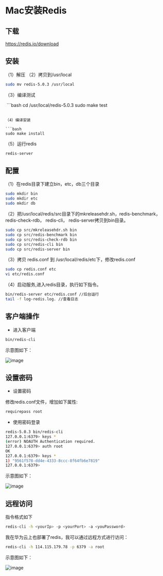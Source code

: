 # Mac安装Redis

## 下载

https://redis.io/download

## 安装

（1）解压
（2）拷贝到/usr/local

```bash
sudo mv redis-5.0.3 /usr/local
```

（3）编译测试

 ```bash
cd /usr/local/redis-5.0.3
sudo make test
```

（4）编译安装

```bash
sudo make install
```

（5）运行redis

```bash
redis-server
```

## 配置

（1）在redis目录下建立bin，etc，db三个目录

```bash
sudo mkdir bin
sudo mkdir etc
sudo mkdir db
```

（2）把/usr/local/redis/src目录下的mkreleasehdr.sh，redis-benchmark， redis-check-rdb， redis-cli， redis-server拷贝到bin目录。

```bash
sudo cp src/mkreleasehdr.sh bin
sudo cp src/redis-benchmark bin
sudo cp src/redis-check-rdb bin
sudo cp src/redis-cli bin
sudo cp src/redis-server bin
```

（3）拷贝 redis.conf 到 /usr/local/redis/etc下，修改redis.conf

```bash
sudo cp redis.conf etc
vi etc/redis.conf
```

（4）启动服务,进入redis目录，执行如下指令。

```bash
bin/redis-server etc/redis.conf //后台运行
tail -f log-redis.log. //查看日志
```

## 客户端操作

- 进入客户端

```bash
bin/redis-cli
```

示意图如下：

![image](https://raw.githubusercontent.com/zhusheng/blog/master/redis/01.png)

## 设置密码

- 设置密码
  
修改redis.conf文件，增加如下属性:

```bash
requirepass root
```

- 使用密码登录

```bash
redis-5.0.3 bin/redis-cli
127.0.0.1:6379> keys *
(error) NOAUTH Authentication required.
127.0.0.1:6379> auth root
OK
127.0.0.1:6379> keys *
1) "9561f578-dd4e-4333-8ccc-8f64fb6e7819"
127.0.0.1:6379>
```

示意图如下：

![image](https://raw.githubusercontent.com/zhusheng/blog/master/redis/02.png)

## 远程访问

指令格式如下

```bash
redis-cli -h <yourIp> -p <yourPort> -a <youPassword>
```

我在华为云上也部署了redis，我可以通过远程方式进行访问：

```bash
redis-cli -h 114.115.179.78 -p 6379 -a root
```

示意图如下：

![image](https://raw.githubusercontent.com/zhusheng/blog/master/redis/03.png)